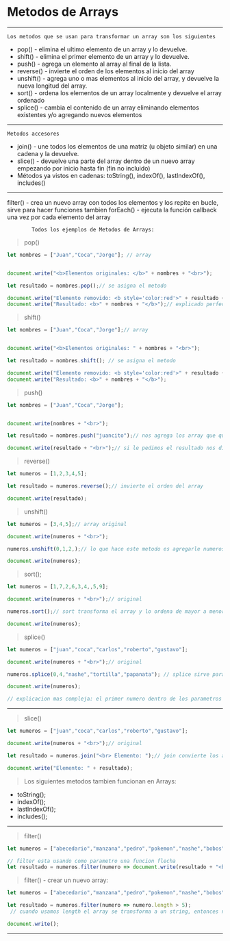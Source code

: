 # Metodos de Arrays
---
`Los metodos que se usan para transformar un array son los siguientes`
- pop() - elimina el ultimo elemento de un array y lo devuelve.
- shift() - elimina el primer elemento de un array y lo devuelve.
- push() - agrega un elemento al array al final de la lista.
- reverse() - invierte el orden de los elementos al inicio del array
- unshift() - agrega uno o mas elementos al inicio del array, y devuelve la nueva longitud del array.
- sort() - ordena los elementos de un array localmente y devuelve el array ordenado
- splice() - cambia el contenido de un array eliminando elementos existentes y/o agregando nuevos elementos
---
`Metodos accesores`
- join() - une todos los elementos de una matriz (u objeto similar) en una cadena y la devuelve.
- slice() - devuelve una parte del array dentro de un nuevo array empezando por inicio hasta fin (fin no incluido)
- Métodos ya vistos en cadenas: toString(), indexOf(), lastIndexOf(), includes()
---
filter() - crea un nuevo array con todos los elementos y los repite en bucle, sirve para hacer funciones tambien
forEach() - ejecuta la función callback una vez por cada elemento del array



            Todos los ejemplos de Metodos de Arrays:

> pop()
```js
let nombres = ["Juan","Coca","Jorge"]; // array


document.write("<b>Elementos originales: </b>" + nombres + "<br>");

let resultado = nombres.pop();// se asigna el metodo

document.write("Elemento removido: <b style='color:red'>" + resultado + "</b><br>");
document.write("Resultado: <b>" + nombres + "</b>");// explicado perfectamente en pantalla
```

> shift()
```js
let nombres = ["Juan","Coca","Jorge"];// array


document.write("<b>Elementos originales: " + nombres + "<br>");

let resultado = nombres.shift(); // se asigna el metodo

document.write("Elemento removido: <b style='color:red'>" + resultado + "</b><br>");
document.write("Resultado: <b>" + nombres + "</b>");
```

> push()
```js
let nombres = ["Juan","Coca","Jorge"];


document.write(nombres + "<br>");

let resultado = nombres.push("juancito");// nos agrega los array que queramos y nos dice la ubicacion de los mismos

document.write(resultado + "<br>");// si le pedimos el resultado nos dice la cantidad de elementos que hay
```

> reverse()
```js
let numeros = [1,2,3,4,5];

let resultado = numeros.reverse();// invierte el orden del array

document.write(resultado);
```

> unshift()
```js
let numeros = [3,4,5];// array original

document.write(numeros + "<br>");

numeros.unshift(0,1,2,);// lo que hace este metodo es agregarle numeros al array (los agrega al principio)

document.write(numeros);
```

> sort();
```js
let numeros = [1,7,2,6,3,4,,5,9];

document.write(numeros + "<br>");// original

numeros.sort();// sort transforma el array y lo ordena de mayor a menor, o en caso de las letras de la A - Z.

document.write(numeros);
```

> splice()
```js
let numeros = ["juan","coca","carlos","roberto","gustavo"];

document.write(numeros + "<br>");// original

numeros.splice(0,4,"nashe","tortilla","papanata"); // splice sirve para elegir de que parte queres empezar y hasta que parte queres eliminar, asi los remplazas con nuevos arrays.

document.write(numeros);

// explicacion mas compleja: el primer numero dentro de los parametros de splice, es el indicador de donde queremos empezar y el 2do numero es de donde queremos eliminar para colocar nuevos arrays para remplazar los anteriores, es decir si yo pongo splice.(0,2,"Hola","Chau"); - estoy diciendo que empiezo en el elemento 0 y empiezo a colocar los nuevos elementos despues del elemento 2 del array original.
```
---

> slice()
```js
let numeros = ["juan","coca","carlos","roberto","gustavo"];

document.write(numeros + "<br>");// original

let resultado = numeros.join("<br> Elemento: ");// join convierte los arrays en cadenas de texto, pero a diferencia de toString(), en join podes decir de que forma queres que se separen los arrays, puede ser con guiones, espacios o como vos quieras.

document.write("Elemento: " + resultado);
```

> Los siguientes metodos tambien funcionan en Arrays:
- toString();
- indexOf();
- lastIndexOf();
- includes();
---

> filter()
```js
let numeros = ["abecedario","manzana","pedro","pokemon","nashe","bobos"];// array

// filter esta usando como parametro una funcion flecha
let resultado = numeros.filter(numero => document.write(resultado + "<br>")); // cada vuelta que da el bucle filter, se ejecuta cada elemento del array y un espacio en linea (<br>) como muestra en el document.write
```

> filter() - crear un nuevo array:

```js
let numeros = ["abecedario","manzana","pedro","pokemon","nashe","bobos"];

let resultado = numeros.filter(numero => numero.length > 5);
 // cuando usamos length el array se transforma a un string, entonces nos dice que si cada string es mayor a 5 caracteres, se muestran en pantalla, y los que no cumplen con este requisito no se muestran.

document.write();
```
---